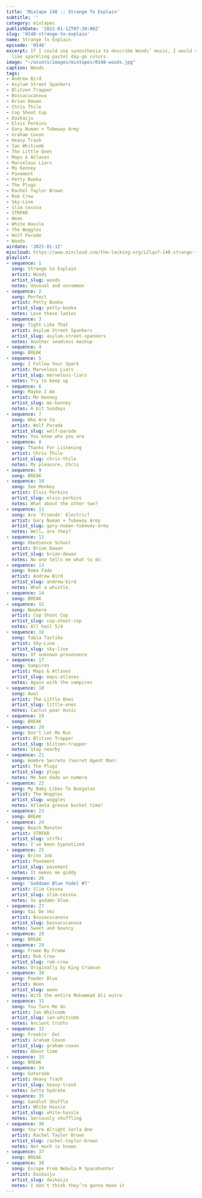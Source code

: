 ```yaml
---
title: 'Mixtape 148 :: Strange To Explain'
subtitle: ''
category: mixtapes
publishDate: '2021-01-12T07:30:00Z'
slug: '0148-strange-to-explain'
name: Strange To Explain
episode: '0148'
excerpt: If I could use synesthesia to describe Woods’ music, I would say it sounds
  like sparkling pastel day-go colors.
image: "~/assets/images/mixtapes/0148-woods.jpg"
caption: Woods
tags:
- Andrew Bird
- Asylum Street Spankers
- Blitzen Trapper
- Bossacucanova
- Brian Dewan
- Chris Thile
- Cop Shoot Cop
- Daikaiju
- Elvis Perkins
- Gary Numan + Tubeway Army
- Graham Coxon
- Heavy Trash
- Ian Whitcomb
- The Little Ones
- Maps & Atlases
- Marvelous Liars
- Mo Kenney
- Pavement
- Petty Booka
- The Plugz
- Rachel Taylor Brown
- Rob Crow
- Sky-Line
- Slim Cessna
- STRFKR
- Ween
- White Hassle
- The Woggles
- Wolf Parade
- Woods
airdate: '2021-01-12'
mixcloud: https://www.mixcloud.com/the-lacking-org/i2lqo7-148-strange-to-explain/
playlist:
- sequence: 1
  song: Strange to Explain
  artist: Woods
  artist_slug: woods
  notes: Unusual and uncommon
- sequence: 2
  song: Perfect
  artist: Petty Booka
  artist_slug: petty-booka
  notes: Love these ladies
- sequence: 3
  song: Tight Like That
  artist: Asylum Street Spankers
  artist_slug: asylum-street-spankers
  notes: Another seamless mashup
- sequence: 4
  song: BREAK
- sequence: 5
  song: I Follow Your Spark
  artist: Marvelous Liars
  artist_slug: marvelous-liars
  notes: Try to keep up
- sequence: 6
  song: Maybe I Am
  artist: Mo Kenney
  artist_slug: mo-kenney
  notes: A bit Sundays
- sequence: 7
  song: Who Are Ya
  artist: Wolf Parade
  artist_slug: wolf-parade
  notes: You know who you are
- sequence: 8
  song: Thanks For Listening
  artist: Chris Thile
  artist_slug: chris-thile
  notes: My pleasure, Chris
- sequence: 9
  song: BREAK
- sequence: 10
  song: See Monkey
  artist: Elvis Perkins
  artist_slug: elvis-perkins
  notes: What about the other two?
- sequence: 11
  song: Are 'Friends' Electric?
  artist: Gary Numan + Tubeway Army
  artist_slug: gary-numan-tubeway-army
  notes: Well… are they?
- sequence: 12
  song: Obedience School
  artist: Brian Dewan
  artist_slug: brian-dewan
  notes: No one tells me what to do
- sequence: 13
  song: Roma Fade
  artist: Andrew Bird
  artist_slug: andrew-bird
  notes: What a whistle.
- sequence: 14
  song: BREAK
- sequence: 15
  song: Nowhere
  artist: Cop Shoot Cop
  artist_slug: cop-shoot-cop
  notes: All hail 5/4
- sequence: 16
  song: Tabla Tastiko
  artist: Sky-Line
  artist_slug: sky-line
  notes: Of unknown provenance
- sequence: 17
  song: Vampires
  artist: Maps & Atlases
  artist_slug: maps-atlases
  notes: Again with the vampires
- sequence: 18
  song: Awol
  artist: The Little Ones
  artist_slug: little-ones
  notes: Cactus pear music
- sequence: 19
  song: BREAK
- sequence: 20
  song: Don't Let Me Run
  artist: Blitzen Trapper
  artist_slug: blitzen-trapper
  notes: Stay nearby
- sequence: 21
  song: Hombre Secreto (Secret Agent Man)
  artist: The Plugz
  artist_slug: plugz
  notes: Me han dado un numero
- sequence: 22
  song: My Baby Likes To Boogaloo
  artist: The Woggles
  artist_slug: woggles
  notes: Atlanta grease bucket time!
- sequence: 23
  song: BREAK
- sequence: 24
  song: Beach Monster
  artist: STRFKR
  artist_slug: strfkr
  notes: I've been hypnotized
- sequence: 25
  song: Brinx Job
  artist: Pavement
  artist_slug: pavement
  notes: It makes me giddy
- sequence: 26
  song: 'Goddamn Blue Yodel #7'
  artist: Slim Cessna
  artist_slug: slim-cessna
  notes: So godamn blue.
- sequence: 27
  song: Vai De Vez
  artist: Bossacucanova
  artist_slug: bossacucanova
  notes: Sweet and bouncy
- sequence: 28
  song: BREAK
- sequence: 29
  song: Frame By Frame
  artist: Rob Crow
  artist_slug: rob-crow
  notes: Originally by King Crimson
- sequence: 30
  song: Powder Blue
  artist: Ween
  artist_slug: ween
  notes: With the entire Muhammad Ali outro
- sequence: 31
  song: You Turn Me On
  artist: Ian Whitcomb
  artist_slug: ian-whitcomb
  notes: Ancient truths
- sequence: 32
  song: Freakin' Out
  artist: Graham Coxon
  artist_slug: graham-coxon
  notes: About time
- sequence: 33
  song: BREAK
- sequence: 34
  song: Gatorade
  artist: Heavy Trash
  artist_slug: heavy-trash
  notes: Gotta hydrate
- sequence: 35
  song: Sandlot Shuffle
  artist: White Hassle
  artist_slug: white-hassle
  notes: Seriously shuffling
- sequence: 36
  song: You're Alright Sorla One
  artist: Rachel Taylor Brown
  artist_slug: rachel-taylor-brown
  notes: Not much is known
- sequence: 37
  song: BREAK
- sequence: 38
  song: Escape From Nebula M Spacehunter
  artist: Daikaiju
  artist_slug: daikaiju
  notes: I don’t think they’re gonna make it
---
```


